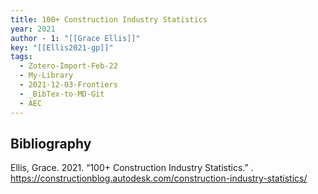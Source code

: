 ```yaml
---
title: 100+ Construction Industry Statistics
year: 2021
author - 1: "[[Grace Ellis]]"
key: "[[Ellis2021-gp]]"
tags:
  - Zotero-Import-Feb-22
  - My-Library
  - 2021-12-03-Frontiers
  - _BibTex-to-MD-Git
  - AEC
---
```


## Bibliography
Ellis, Grace. 2021. “100+ Construction Industry Statistics.” . https://constructionblog.autodesk.com/construction-industry-statistics/